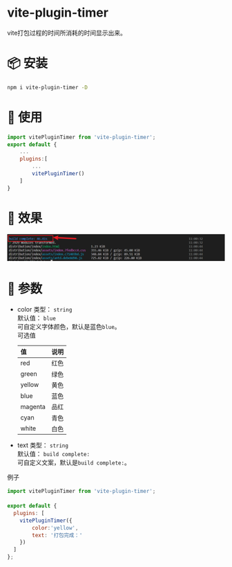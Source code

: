 # vite-plugin-timer
vite打包过程的时间所消耗的时间显示出来。

# 📦 安装
```bash
npm i vite-plugin-timer -D
```

# 🔨 使用
```js
import vitePluginTimer from 'vite-plugin-timer';
export default {
    ...
    plugins:[
        ...
        vitePluginTimer()
    ]
}
```

# 🎉 效果
![效果图](/images/image01.png/)

# 🔗 参数
- color
类型： `string`  
默认值： `blue`  
可自定义字体颜色，默认是蓝色`blue`。  
可选值  

  |  值   | 说明  |
  |  ----  | ----  |
  | red  | 红色 |
  | green  | 绿色 |
  | yellow  | 黄色 |
  | blue  | 蓝色 |
  | magenta  | 品红 |
  | cyan  | 青色 |
  | white  | 白色 |

- text
类型： `string`  
默认值： `build complete:`  
可自定义文案，默认是`build complete:`。  

例子
```js
import vitePluginTimer from 'vite-plugin-timer';

export default {
  plugins: [
    vitePluginTimer({
        color:'yellow',
        text: '打包完成：'
    })
  ]
};
```